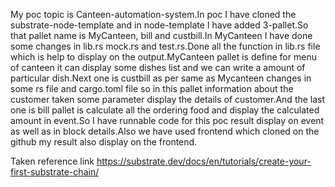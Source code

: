 My poc topic is Canteen-automation-system.In poc I have cloned the substrate-node-template and in node-template I have added 3-pallet.So that pallet name is MyCanteen, bill and custbill.In MyCanteen I have done some changes in lib.rs mock.rs and test.rs.Done all the function in lib.rs file which is help to display on the output.MyCanteen pallet is define for menu of canteen it can display some dishes list and we can write a amount of particular dish.Next one is custbill as per same as Mycanteen changes in some rs file and cargo.toml file so in this pallet information about the customer taken some parameter display the details of customer.And the last one is bill pallet is calculate all the ordering food and display the calculated amount in event.So I have runnable code for this poc result display on event as well as in block details.Also we have used frontend which cloned on the github my result also display on the frontend.

Taken reference link
https://substrate.dev/docs/en/tutorials/create-your-first-substrate-chain/
